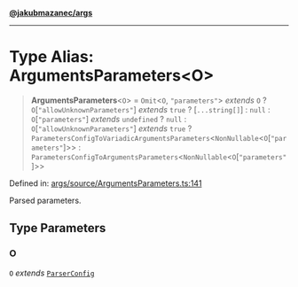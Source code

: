 [**@jakubmazanec/args**](../README.md)

---

# Type Alias: ArgumentsParameters\<O\>

> **ArgumentsParameters**\<`O`\> = `Omit`\<`O`, `"parameters"`\> _extends_ `O` ?
> `O`\[`"allowUnknownParameters"`\] _extends_ `true` ? \[`...string[]`\] : `null` :
> `O`\[`"parameters"`\] _extends_ `undefined` ? `null` : `O`\[`"allowUnknownParameters"`\] _extends_
> `true` ? `ParametersConfigToVariadicArgumentsParameters`\<`NonNullable`\<`O`\[`"parameters"`\]\>\>
> : `ParametersConfigToArgumentsParameters`\<`NonNullable`\<`O`\[`"parameters"`\]\>\>

Defined in:
[args/source/ArgumentsParameters.ts:141](https://github.com/jakubmazanec/tools/blob/a1a5edf56256b0aa4e209cc73bc7a07f5d7fc236/packages/args/source/ArgumentsParameters.ts#L141)

Parsed parameters.

## Type Parameters

### O

`O` _extends_ [`ParserConfig`](ParserConfig.md)
